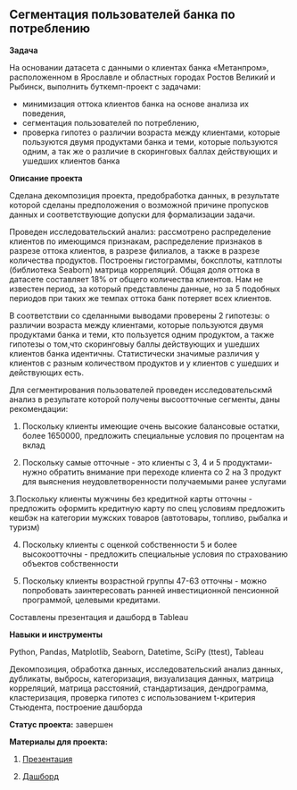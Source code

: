 ## Сегментация пользователей банка по потреблению


**Задача** 


На основании датасета с данными о клиентах банка «Метанпром», расположенном в Ярославле и областных городах Ростов Великий и Рыбинск, выполнить буткемп-проект с задачами:

 - минимизация оттока клиентов банка на основе анализа их поведения, 
 - сегментация пользователей по потреблению, 
 - проверка гипотез  о различии возраста между клиентами, которые пользуются двумя продуктами банка и теми, которые пользуются одним, а так же о различие в скоринговых баллах действующих и ушедших клиентов банка


 **Описание проекта**


Сделана декомпозиция проекта, предобработка данных, в результате которой сделаны предположения о возможной причине пропусков данных и соответствующие допуски для формализации задачи. 


Проведен  исследовательский анализ: рассмотрено распределение клиентов по имеющимся признакам, распределение признаков в разрезе оттока клиентов, в разрезе филиалов, а также в разрезе количества продуктов. Построены гистограммы, боксплоты, катплоты (библиотека Seaborn) матрица корреляций. Общая доля оттока в датасете составляет 18% от общего количества клиентов. Нам не известен период, за который представлены данные, но за 5 подобных периодов при таких же темпах оттока банк потеряет всех клиентов.


В соответствии со сделанными выводами проверены 2 гипотезы: о различии возраста между клиентами, которые пользуются двумя продуктами банка и теми, кто пользуется одним продуктом, а также гипотезы о том,что скоринговыу баллы действующих и ушедших клиентов банка идентичны. Статистически значимые различия у клиентов с разным количеством продуктов и у клиентов с ушедших и действующих есть.


Для сегментирования пользователей проведен исследовательскмй анализ в результате которой получены высоотточные сегменты, даны рекомендации: 


1. Поскольку клиенты имеющие очень высокие балансовые остатки, более 1650000, предложить специальные условия по процентам на вклад

2. Поскольку самые отточные - это клиенты с 3, 4 и 5 продуктами- нужно обратить внимание при переходе клиента со 2 на 3 продукт для выяснения неудовлетворенности получаемыми ранее услугами
   
3.Поскольку клиенты мужчины без кредитной карты отточны - предложить оформить кредитную карту по спец условиям предложить кешбэк на категории мужских товаров (автотовары, топливо, рыбалка и туризм)

4. Поскольку клиенты с оценкой собственности 5 и более высокоотточны - предложить специальные условия по страхованию объектов собственности

5. Поскольку клиенты возрастной группы 47-63 отточны - можно попробовать заинтересовать ранней инвестиционной пенсионной программой, целевыми кредитами.


 



Составлены презентация и дашборд в Tableau

 
**Навыки и инструменты**  


Python, Pandas, Matplotlib, Seaborn, Datetime, SciPy (ttest), Tableau


Декомпозиция, обработка данных, исследовательский анализ данных,  дубликаты, выбросы, категоризация, визуализация данных, матрица корреляций, матрица расстояний, стандартизация, дендрограмма, кластеризация, проверка гипотез с использованием t-критерия Стьюдента, построение дашборда


**Статус проекта:** завершен


**Материалы для проекта:**


1. [Презентация](https://disk.yandex.ru/i/PERaTh4jVi-O0Q)


2. [Дашборд](https://public.tableau.com/app/profile/grigorii.fedkushov/viz/banks_yarik/Dashboard1)
